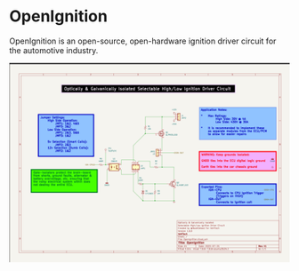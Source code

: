 # OpenIgnition
OpenIgnition is an open-source, open-hardware ignition driver circuit for the automotive industry.

![Schematics](./imgs/ignition.png)
